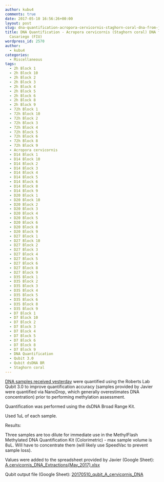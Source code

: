 ```yaml
---
author: kubu4
comments: true
date: 2017-05-10 16:56:26+00:00
layout: post
slug: dna-quantification-acropora-cervicornis-staghorn-coral-dna-from-javier-casariego-fiu
title: DNA Quantification - Acropora cervicornis (Staghorn coral) DNA from Javier
  Casariego (FIU)
wordpress_id: 2570
author:
  - kubu4
categories:
  - Miscellaneous
tags:
  - 2h Block 1
  - 2h Block 10
  - 2h Block 2
  - 2h Block 3
  - 2h Block 4
  - 2h Block 5
  - 2h Block 6
  - 2h Block 8
  - 2h Block 9
  - 72h Block 1
  - 72h Block 10
  - 72h Block 2
  - 72h Block 3
  - 72h Block 4
  - 72h Block 5
  - 72h Block 6
  - 72h Block 8
  - 72h Block 9
  - Acropora cervicornis
  - D14 Block 1
  - D14 Block 10
  - D14 Block 2
  - D14 Block 3
  - D14 Block 4
  - D14 Block 5
  - D14 Block 6
  - D14 Block 8
  - D14 Block 9
  - D20 Block 1
  - D20 Block 10
  - D20 Block 2
  - D20 Block 3
  - D20 Block 4
  - D20 Block 5
  - D20 Block 6
  - D20 Block 8
  - D20 Block 9
  - D27 Block 1
  - D27 Block 10
  - D27 Block 2
  - D27 Block 3
  - D27 Block 4
  - D27 Block 5
  - D27 Block 6
  - D27 Block 8
  - D27 Block 9
  - D35 Block 1
  - D35 Block 2
  - D35 Block 3
  - D35 Block 4
  - D35 Block 5
  - D35 Block 6
  - D35 Block 8
  - D35 Block 9
  - D7 Block 1
  - D7 Block 10
  - D7 Block 2
  - D7 Block 3
  - D7 Block 4
  - D7 Block 5
  - D7 Block 6
  - D7 Block 8
  - D7 Block 9
  - DNA Quantification
  - Qubit 3.0
  - Qubit dsDNA BR
  - Staghorn coral
---
```


[DNA samples received yesterday](https://robertslab.github.io/sams-notebook/2017-05-09-samples-received-acropora-cervicornis-staghorn-coral-dna-from-javier-casariego-fiu.html) were quantified using the Roberts Lab Qubit 3.0 to improve quantification accuracy (samples provided by Javier were quantified via NanoDrop, which generally overestimates DNA concentration) prior to performing methylation assessment.

Quantification was performed using the dsDNA Broad Range Kit.

Used 1uL of each sample.

Results:

Three samples are too dilute for immediate use in the MethylFlash Methylated DNA Quantification Kit (Colorimetric) - max sample volume is 8uL. Will have to concentrate them (will likely use SpeedVac to prevent sample loss).

Values were added to the spreadsheet provided by Javier (Google Sheet): [A.cervicornis_DNA_Extractions(May_2017).xlsx](https://docs.google.com/spreadsheets/d/1VOZI7LkzBx6tm0RsQQicRNOCKMf83wZb4CMWcdukXgQ/edit?usp=sharing)

Qubit output file (Google Sheet): [20170510_qubit_A_cervicornis_DNA](https://docs.google.com/spreadsheets/d/1p0S4fUjKqjbvP_GozzCEfxc_y7oah2rmYy0YqFNofxs/edit?usp=sharing)


